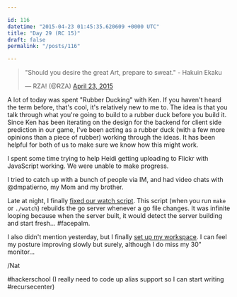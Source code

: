 ```yaml
---

id: 116
datetime: "2015-04-23 01:45:35.620609 +0000 UTC"
title: "Day 29 (RC 15)"
draft: false
permalink: "/posts/116"

---
```


<blockquote class="twitter-tweet" lang="en"><p>&quot;Should you desire the great Art, prepare to sweat.&quot; - Hakuin Ekaku</p>&mdash; RZA! (@RZA) <a href="https://twitter.com/RZA/status/591044842236424192">April 23, 2015</a></blockquote>
<script async src="//platform.twitter.com/widgets.js" charset="utf-8"></script>

A lot of today was spent "Rubber Ducking" with Ken. If you haven't heard the term before, that's cool, it's relatively new to me to. The idea is that you talk through what you're going to build to a rubber duck before you build it. Since Ken has been iterating on the design for the backend for client side prediction in our game, I've been acting as a rubber duck (with a few more opinions than a piece of rubber) working through the ideas. It has been helpful for both of us to make sure we know how this might work.

I spent some time trying to help Heidi getting uploading to Flickr with JavaScript working. We were unable to make progress.

I tried to catch up with a bunch of people via IM, and had video chats with @dmpatierno, my Mom and my brother.

Late at night, I finally [fixed our watch script](https://github.com/kenpratt/hyperspace/commit/137b50ededf8cea3dcf81efd869cae4b4743ff69). This script (when you run `make` or `./watch`) rebuilds the go server whenever a go file changes. It was infinite looping because when the server built, it would detect the server building and start fresh... #facepalm.

I also didn't mention yesterday, but I finally [set up my workspace](https://www.flickr.com/photos/icco/17238346302/). I can feel my posture improving slowly but surely, although I do miss my 30" monitor...

/Nat

#hackerschool (I really need to code up alias support so I can start writing #recursecenter)
